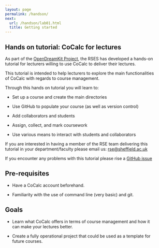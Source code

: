 ```yaml
---
layout: page
permalink: /handson/
next:
  url: /handson/lab01.html
  title: Getting started
---
```

## Hands on tutorial: CoCalc for lectures
As part of the [OpenDreamKit Project](http://opendreamkit.org),
the RSES has developed a hands-on tutorial for lecturers willing to use CoCalc to deliver their lectures.

This tutorial is intended to help lecturers to explore the main functionalities of CoCalc with regards to course management.

Through this hands on tutorial you will learn to:

- Set up a course and create the main directories

- Use GitHub to populate your course (as well as version control)

- Add collaborators and students

- Assign, collect, and mark coursework

- Use various means to interact with students and collaborators


If you are interested in having a member of the RSE team delivering this tutorial in your department/faculty please email us: rse@sheffield.ac.uk

If you encounter any problems with this tutorial please rise a [GitHub issue](https://github.com/trallard/SMC_HandsOn)

## Pre-requisites

- Have a CoCalc account beforehand.

- Familiarity with the use of command line (very basic) and git.

## Goals
* Learn what CoCalc offers in terms of course management and how it can make your lectures better.

* Create a fully operational project that could be used as a template for future courses.
